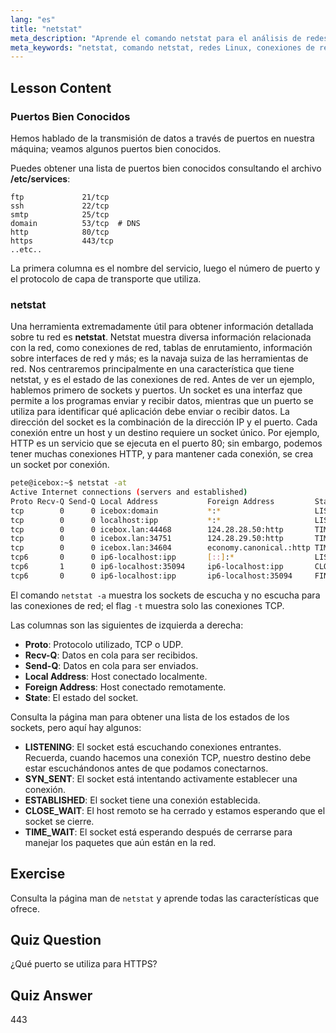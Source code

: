 ```yaml
---
lang: "es"
title: "netstat"
meta_description: "Aprende el comando netstat para el análisis de redes Linux. Comprende las conexiones de red, puertos y sockets con esta guía para principiantes."
meta_keywords: "netstat, comando netstat, redes Linux, conexiones de red, tutorial Linux, principiante, guía"
---
```


## Lesson Content

### Puertos Bien Conocidos

Hemos hablado de la transmisión de datos a través de puertos en nuestra máquina; veamos algunos puertos bien conocidos.

Puedes obtener una lista de puertos bien conocidos consultando el archivo **/etc/services**:

```plaintext
ftp             21/tcp
ssh             22/tcp
smtp            25/tcp
domain          53/tcp  # DNS
http            80/tcp
https           443/tcp
..etc..
```

La primera columna es el nombre del servicio, luego el número de puerto y el protocolo de capa de transporte que utiliza.

### netstat

Una herramienta extremadamente útil para obtener información detallada sobre tu red es **netstat**. Netstat muestra diversa información relacionada con la red, como conexiones de red, tablas de enrutamiento, información sobre interfaces de red y más; es la navaja suiza de las herramientas de red. Nos centraremos principalmente en una característica que tiene netstat, y es el estado de las conexiones de red. Antes de ver un ejemplo, hablemos primero de sockets y puertos. Un socket es una interfaz que permite a los programas enviar y recibir datos, mientras que un puerto se utiliza para identificar qué aplicación debe enviar o recibir datos. La dirección del socket es la combinación de la dirección IP y el puerto. Cada conexión entre un host y un destino requiere un socket único. Por ejemplo, HTTP es un servicio que se ejecuta en el puerto 80; sin embargo, podemos tener muchas conexiones HTTP, y para mantener cada conexión, se crea un socket por conexión.

```bash
pete@icebox:~$ netstat -at
Active Internet connections (servers and established)
Proto Recv-Q Send-Q Local Address           Foreign Address         State
tcp        0      0 icebox:domain           *:*                     LISTEN
tcp        0      0 localhost:ipp           *:*                     LISTEN
tcp        0      0 icebox.lan:44468        124.28.28.50:http       TIME_WAIT
tcp        0      0 icebox.lan:34751        124.28.29.50:http       TIME_WAIT
tcp        0      0 icebox.lan:34604        economy.canonical.:http TIME_WAIT
tcp6       0      0 ip6-localhost:ipp       [::]:*                  LISTEN
tcp6       1      0 ip6-localhost:35094     ip6-localhost:ipp       CLOSE_WAIT
tcp6       0      0 ip6-localhost:ipp       ip6-localhost:35094     FIN_WAIT2
```

El comando `netstat -a` muestra los sockets de escucha y no escucha para las conexiones de red; el flag `-t` muestra solo las conexiones TCP.

Las columnas son las siguientes de izquierda a derecha:

- **Proto**: Protocolo utilizado, TCP o UDP.
- **Recv-Q**: Datos en cola para ser recibidos.
- **Send-Q**: Datos en cola para ser enviados.
- **Local Address**: Host conectado localmente.
- **Foreign Address**: Host conectado remotamente.
- **State**: El estado del socket.

Consulta la página man para obtener una lista de los estados de los sockets, pero aquí hay algunos:

- **LISTENING**: El socket está escuchando conexiones entrantes. Recuerda, cuando hacemos una conexión TCP, nuestro destino debe estar escuchándonos antes de que podamos conectarnos.
- **SYN_SENT**: El socket está intentando activamente establecer una conexión.
- **ESTABLISHED**: El socket tiene una conexión establecida.
- **CLOSE_WAIT**: El host remoto se ha cerrado y estamos esperando que el socket se cierre.
- **TIME_WAIT**: El socket está esperando después de cerrarse para manejar los paquetes que aún están en la red.

## Exercise

Consulta la página man de `netstat` y aprende todas las características que ofrece.

## Quiz Question

¿Qué puerto se utiliza para HTTPS?

## Quiz Answer

443
